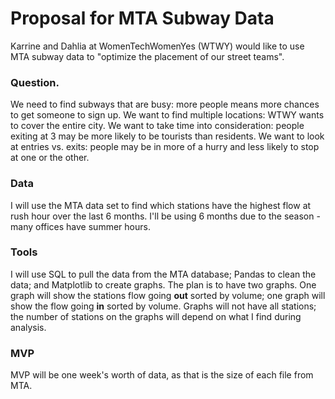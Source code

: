 # Proposal for MTA Subway Data

Karrine and Dahlia at WomenTechWomenYes (WTWY) would like to use MTA subway data to "optimize the placement of our street teams". 

### Question.
We need to find subways that are busy: more people means more chances to get someone to sign up. We want to find multiple locations: WTWY wants to cover the entire city. We want to take time into consideration: people exiting at 3 may be more likely to be tourists than residents. We want to look at entries vs. exits: people may be in more of a hurry and less likely to stop at one or the other.

### Data
I will use the MTA data set to find which stations have the highest flow at rush hour over the last 6 months. I'll be using 6 months due to the season - many offices have summer hours. 

### Tools
I will use SQL to pull the data from the MTA database; Pandas to clean the data; and Matplotlib to create graphs. The plan is to have two graphs. One graph will show the stations flow going **out** sorted by volume; one graph will show the flow going **in** sorted by volume. Graphs will not have all stations; the number of stations on the graphs will depend on what I find during analysis. 

### MVP
MVP will be one week's worth of data, as that is the size of each file from MTA. 
